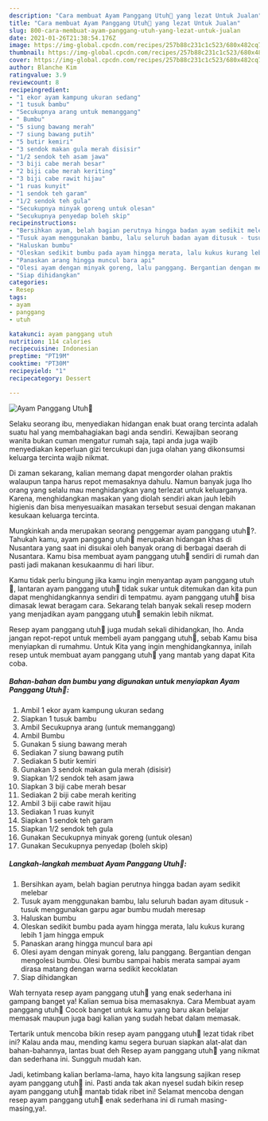 ```yaml
---
description: "Cara membuat Ayam Panggang Utuh🐔 yang lezat Untuk Jualan"
title: "Cara membuat Ayam Panggang Utuh🐔 yang lezat Untuk Jualan"
slug: 800-cara-membuat-ayam-panggang-utuh-yang-lezat-untuk-jualan
date: 2021-01-26T21:38:54.176Z
image: https://img-global.cpcdn.com/recipes/257b88c231c1c523/680x482cq70/ayam-panggang-utuh🐔-foto-resep-utama.jpg
thumbnail: https://img-global.cpcdn.com/recipes/257b88c231c1c523/680x482cq70/ayam-panggang-utuh🐔-foto-resep-utama.jpg
cover: https://img-global.cpcdn.com/recipes/257b88c231c1c523/680x482cq70/ayam-panggang-utuh🐔-foto-resep-utama.jpg
author: Blanche Kim
ratingvalue: 3.9
reviewcount: 8
recipeingredient:
- "1 ekor ayam kampung ukuran sedang"
- "1 tusuk bambu"
- "Secukupnya arang untuk memanggang"
- " Bumbu"
- "5 siung bawang merah"
- "7 siung bawang putih"
- "5 butir kemiri"
- "3 sendok makan gula merah disisir"
- "1/2 sendok teh asam jawa"
- "3 biji cabe merah besar"
- "2 biji cabe merah keriting"
- "3 biji cabe rawit hijau"
- "1 ruas kunyit"
- "1 sendok teh garam"
- "1/2 sendok teh gula"
- "Secukupnya minyak goreng untuk olesan"
- "Secukupnya penyedap boleh skip"
recipeinstructions:
- "Bersihkan ayam, belah bagian perutnya hingga badan ayam sedikit melebar"
- "Tusuk ayam menggunakan bambu, lalu seluruh badan ayam ditusuk - tusuk menggunakan garpu agar bumbu mudah meresap"
- "Haluskan bumbu"
- "Oleskan sedikit bumbu pada ayam hingga merata, lalu kukus kurang lebih 1 jam hingga empuk"
- "Panaskan arang hingga muncul bara api"
- "Olesi ayam dengan minyak goreng, lalu panggang. Bergantian dengan mengolesi bumbu. Olesi bumbu sampai habis merata sampai ayam dirasa matang dengan warna sedikit kecoklatan"
- "Siap dihidangkan"
categories:
- Resep
tags:
- ayam
- panggang
- utuh

katakunci: ayam panggang utuh 
nutrition: 114 calories
recipecuisine: Indonesian
preptime: "PT19M"
cooktime: "PT30M"
recipeyield: "1"
recipecategory: Dessert

---
```



![Ayam Panggang Utuh🐔](https://img-global.cpcdn.com/recipes/257b88c231c1c523/680x482cq70/ayam-panggang-utuh🐔-foto-resep-utama.jpg)

Selaku seorang ibu, menyediakan hidangan enak buat orang tercinta adalah suatu hal yang membahagiakan bagi anda sendiri. Kewajiban seorang  wanita bukan cuman mengatur rumah saja, tapi anda juga wajib menyediakan keperluan gizi tercukupi dan juga olahan yang dikonsumsi keluarga tercinta wajib nikmat.

Di zaman  sekarang, kalian memang dapat mengorder olahan praktis walaupun tanpa harus repot memasaknya dahulu. Namun banyak juga lho orang yang selalu mau menghidangkan yang terlezat untuk keluarganya. Karena, menghidangkan masakan yang diolah sendiri akan jauh lebih higienis dan bisa menyesuaikan masakan tersebut sesuai dengan makanan kesukaan keluarga tercinta. 



Mungkinkah anda merupakan seorang penggemar ayam panggang utuh🐔?. Tahukah kamu, ayam panggang utuh🐔 merupakan hidangan khas di Nusantara yang saat ini disukai oleh banyak orang di berbagai daerah di Nusantara. Kamu bisa membuat ayam panggang utuh🐔 sendiri di rumah dan pasti jadi makanan kesukaanmu di hari libur.

Kamu tidak perlu bingung jika kamu ingin menyantap ayam panggang utuh🐔, lantaran ayam panggang utuh🐔 tidak sukar untuk ditemukan dan kita pun dapat menghidangkannya sendiri di tempatmu. ayam panggang utuh🐔 bisa dimasak lewat beragam cara. Sekarang telah banyak sekali resep modern yang menjadikan ayam panggang utuh🐔 semakin lebih nikmat.

Resep ayam panggang utuh🐔 juga mudah sekali dihidangkan, lho. Anda jangan repot-repot untuk membeli ayam panggang utuh🐔, sebab Kamu bisa menyiapkan di rumahmu. Untuk Kita yang ingin menghidangkannya, inilah resep untuk membuat ayam panggang utuh🐔 yang mantab yang dapat Kita coba.

<!--inarticleads1-->

##### Bahan-bahan dan bumbu yang digunakan untuk menyiapkan Ayam Panggang Utuh🐔:

1. Ambil 1 ekor ayam kampung ukuran sedang
1. Siapkan 1 tusuk bambu
1. Ambil Secukupnya arang (untuk memanggang)
1. Ambil  Bumbu
1. Gunakan 5 siung bawang merah
1. Sediakan 7 siung bawang putih
1. Sediakan 5 butir kemiri
1. Gunakan 3 sendok makan gula merah (disisir)
1. Siapkan 1/2 sendok teh asam jawa
1. Siapkan 3 biji cabe merah besar
1. Sediakan 2 biji cabe merah keriting
1. Ambil 3 biji cabe rawit hijau
1. Sediakan 1 ruas kunyit
1. Siapkan 1 sendok teh garam
1. Siapkan 1/2 sendok teh gula
1. Gunakan Secukupnya minyak goreng (untuk olesan)
1. Gunakan Secukupnya penyedap (boleh skip)




<!--inarticleads2-->

##### Langkah-langkah membuat Ayam Panggang Utuh🐔:

1. Bersihkan ayam, belah bagian perutnya hingga badan ayam sedikit melebar
1. Tusuk ayam menggunakan bambu, lalu seluruh badan ayam ditusuk - tusuk menggunakan garpu agar bumbu mudah meresap
1. Haluskan bumbu
1. Oleskan sedikit bumbu pada ayam hingga merata, lalu kukus kurang lebih 1 jam hingga empuk
1. Panaskan arang hingga muncul bara api
1. Olesi ayam dengan minyak goreng, lalu panggang. Bergantian dengan mengolesi bumbu. Olesi bumbu sampai habis merata sampai ayam dirasa matang dengan warna sedikit kecoklatan
1. Siap dihidangkan




Wah ternyata resep ayam panggang utuh🐔 yang enak sederhana ini gampang banget ya! Kalian semua bisa memasaknya. Cara Membuat ayam panggang utuh🐔 Cocok banget untuk kamu yang baru akan belajar memasak maupun juga bagi kalian yang sudah hebat dalam memasak.

Tertarik untuk mencoba bikin resep ayam panggang utuh🐔 lezat tidak ribet ini? Kalau anda mau, mending kamu segera buruan siapkan alat-alat dan bahan-bahannya, lantas buat deh Resep ayam panggang utuh🐔 yang nikmat dan sederhana ini. Sungguh mudah kan. 

Jadi, ketimbang kalian berlama-lama, hayo kita langsung sajikan resep ayam panggang utuh🐔 ini. Pasti anda tak akan nyesel sudah bikin resep ayam panggang utuh🐔 mantab tidak ribet ini! Selamat mencoba dengan resep ayam panggang utuh🐔 enak sederhana ini di rumah masing-masing,ya!.

